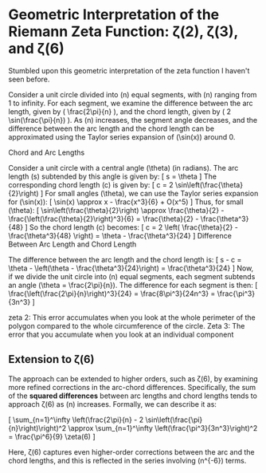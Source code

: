 # Geometric Interpretation of the Riemann Zeta Function: ζ(2), ζ(3), and ζ(6)

Stumbled upon this geometric interpretation of the zeta function I haven't seen before.

 Consider a unit circle divided into (n) equal segments, with (n) ranging from 1 to infinity. For each segment, we examine the difference between the arc length, given by ( \frac{2\pi}{n} ), and the chord length, given by ( 2 \sin(\frac{\pi}{n}) ). As (n) increases, the segment angle decreases, and the difference between the arc length and the chord length can be approximated using the Taylor series expansion of (\sin(x)) around 0.
 
Chord and Arc Lengths

Consider a unit circle with a central angle (\theta) (in radians). The arc length (s) subtended by this angle is given by:
[ s = \theta ]
The corresponding chord length (c) is given by:
[ c = 2 \sin\left(\frac{\theta}{2}\right) ]
For small angles (\theta), we can use the Taylor series expansion for (\sin(x)):
[ \sin(x) \approx x - \frac{x^3}{6} + O(x^5) ]
Thus, for small (\theta):
[ \sin\left(\frac{\theta}{2}\right) \approx \frac{\theta}{2} - \frac{\left(\frac{\theta}{2}\right)^3}{6} = \frac{\theta}{2} - \frac{\theta^3}{48} ]
So the chord length (c) becomes:
[ c = 2 \left( \frac{\theta}{2} - \frac{\theta^3}{48} \right) = \theta - \frac{\theta^3}{24} ]
Difference Between Arc Length and Chord Length

The difference between the arc length and the chord length is:
[ s - c = \theta - \left(\theta - \frac{\theta^3}{24}\right) = \frac{\theta^3}{24} ]
Now, if we divide the unit circle into (n) equal segments, each segment subtends an angle (\theta = \frac{2\pi}{n}). The difference for each segment is then:
[ \frac{\left(\frac{2\pi}{n}\right)^3}{24} = \frac{8\pi^3}{24n^3} = \frac{\pi^3}{3n^3} ]

zeta 2: This error accumulates when you look at the whole perimeter of the polygon compared to the whole circumference of the circle.
Zeta 3: The error that you accumulate when you look at an individual component


## Extension to ζ(6)

The approach can be extended to higher orders, such as ζ(6), by examining more refined corrections in the arc-chord differences. Specifically, the sum of the **squared differences** between arc lengths and chord lengths tends to approach ζ(6) as \(n\) increases. Formally, we can describe it as:

\[
\sum_{n=1}^\infty \left(\frac{2\pi}{n} - 2 \sin\left(\frac{\pi}{n}\right)\right)^2 \approx \sum_{n=1}^\infty \left(\frac{\pi^3}{3n^3}\right)^2 = \frac{\pi^6}{9} \zeta(6)
\]

Here, ζ(6) captures even higher-order corrections between the arc and the chord lengths, and this is reflected in the series involving \(n^{-6}\) terms.
